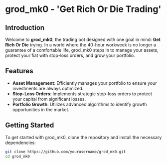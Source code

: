 # grod_mk0 - 'Get Rich Or Die Trading'

## Introduction
Welcome to **grod_mk0**, the trading bot designed with one goal in mind: **Get Rich Or Die** trying. In a world where the 40-hour workweek is no longer a guarantee of a comfortable life, grod_mk0 steps in to manage your assets, protect your fiat with stop-loss orders, and grow your portfolio.

## Features
- **Asset Management**: Efficiently manages your portfolio to ensure your investments are always optimized.
- **Stop-Loss Orders**: Implements strategic stop-loss orders to protect your capital from significant losses.
- **Portfolio Growth**: Utilizes advanced algorithms to identify growth opportunities in the market.

## Getting Started
To get started with grod_mk0, clone the repository and install the necessary dependencies:

```bash
git clone https://github.com/yourusername/grod_mk0.git
cd grod_mk0

